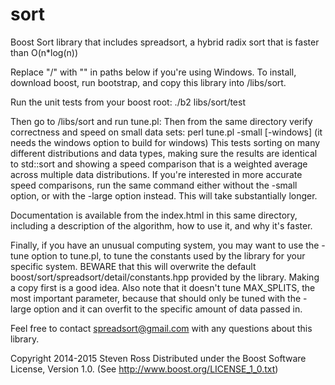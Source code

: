 sort
====

Boost Sort library that includes spreadsort, a hybrid radix sort that is faster than O(n*log(n))

Replace "/" with "\" in paths below if you're using Windows.
To install, download boost, run bootstrap, and copy this library into <your boost root>/libs/sort.

Run the unit tests from your boost root:
./b2 libs/sort/test

Then go to <your boost root>/libs/sort and run tune.pl:
Then from the same directory verify correctness and speed on small data sets:
perl tune.pl -small [-windows]
(it needs the windows option to build for windows)
This tests sorting on many different distributions and data types, making sure the results are identical to std::sort and showing a speed comparison that is a weighted average across multiple data distributions.
If you're interested in more accurate speed comparisons, run the same command either without the -small option, or with the -large option instead.  This will take substantially longer.

Documentation is available from the index.html in this same directory, including a description of the algorithm, how to use it, and why it's faster.

Finally, if you have an unusual computing system, you may want to use the -tune option to tune.pl, to tune the constants used by the library for your specific system.  BEWARE that this will overwrite the default boost/sort/spreadsort/detail/constants.hpp provided by the library.  Making a copy first is a good idea.  Also note that it doesn't tune MAX_SPLITS, the most important parameter, because that should only be tuned with the -large option and it can overfit to the specific amount of data passed in.

Feel free to contact spreadsort@gmail.com with any questions about this library.

Copyright 2014-2015 Steven Ross
Distributed under the Boost Software License, Version 1.0. (See http://www.boost.org/LICENSE_1_0.txt)
